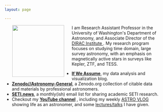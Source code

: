 ```yaml
---
layout: page

---
```



<img align="left" src="{{ site.url }}/assets/davenport_head.JPG" hspace="25" width="170">


I am Research Assistant Professor in the University of Washington's Department of Astronomy, and Associate Director of the [DIRAC Institute ](http://dirac.astro.washington.edu).
My research program focuses on studying time domain, large survey astronomy, with an emphasis on magnetically active stars in surveys like Kepler, ZTF, and TESS.
<!-- Here's a partial [list of available research projects](http://jradavenport.github.io/projects/) for students. -->


- [**If We Assume**](http://www.ifweassume.com), my data analysis and visualization blog.
- [**Zenodo//Astronomy-General**](https://zenodo.org/communities/astronomy-general/), a Zenodo.org collection of citable data and materials by professional astronomers.
- [**SETI.news**](http://seti.news), a monthly(ish) email list for sharing academic SETI research.
- Checkout my [**YouTube channel**](https://www.youtube.com/james-davenport) <i class="fa fa-youtube"></i>, including my weekly [ASTRO VLOG](https://www.youtube.com/watch?v=gm_attGgvWI&list=PLWutIaedlwKRWLScYr1zG4Ov-gTdf7l69) showing life as an astronomer, and some [lectures/talks](https://www.youtube.com/watch?v=YMQXilHRGuU&list=PLWutIaedlwKTBicKbLlt51HgdfkzfKM8k) I have given.
<!-- - Information on my ongoing [**Gender in Astronomy Talks**](http://jradavenport.github.io/gender_study/) study. -->
